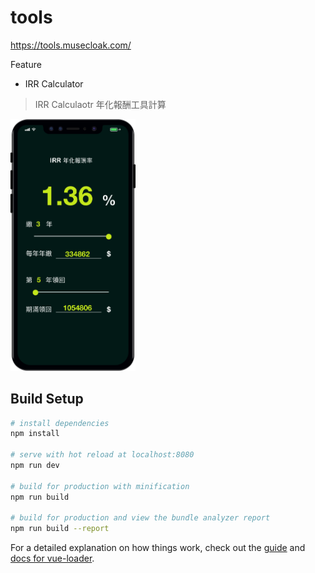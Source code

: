 # tools

https://tools.musecloak.com/

Feature 

- IRR Calculator 

> IRR Calculaotr 年化報酬工具計算

<img src="https://github.com/museseeu/tools/blob/master/screenshot.png" width="200">


## Build Setup

``` bash
# install dependencies
npm install

# serve with hot reload at localhost:8080
npm run dev

# build for production with minification
npm run build

# build for production and view the bundle analyzer report
npm run build --report
```

For a detailed explanation on how things work, check out the [guide](http://vuejs-templates.github.io/webpack/) and [docs for vue-loader](http://vuejs.github.io/vue-loader).
